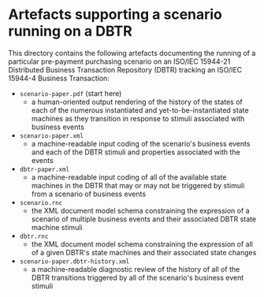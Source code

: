 # Artefacts supporting a scenario running on a DBTR

This directory contains the following artefacts documenting the running of a particular pre-payment purchasing scenario on an ISO/IEC 15944-21 Distributed Business Transaction Repository (DBTR) tracking an ISO/IEC 15944-4 Business Transaction:

- `scenario-paper.pdf` (start here)
  - a human-oriented output rendering of the history of the states of each of the numerous instantiated and yet-to-be-instantiated state machines as they transition in response to stimuli associated with business events
- `scenario-paper.xml`
  - a machine-readable input coding of the scenario's business events and each of the DBTR stimuli and properties associated with the events
- `dbtr-paper.xml`
  - a machine-readable input coding of all of the available state machines in the DBTR that may or may not be triggered by stimuli from a scenario of business events
- `scenario.rnc`
  - the XML document model schema constraining the expression of a scenario of multiple business events and their associated DBTR state machine stimuli
- `dbtr.rnc`
  - the XML document model schema constraining the expression of all of a given DBTR's state machines and their associated state changes
- `scenario-paper.dbtr-history.xml`
  - a machine-readable diagnostic review of the history of all of the DBTR transitions triggered by all of the scenario's business event stimuli
